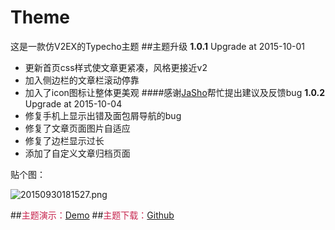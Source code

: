 # Theme
这是一款仿V2EX的Typecho主题
##主题升级
**1.0.1** Upgrade at 2015-10-01
* 更新首页css样式使文章更紧凑，风格更接近v2
* 加入侧边栏的文章栏滚动停靠
* 加入了icon图标让整体更美观
####感谢<a href="http://www.xiachedan.cc/" target="_blank">JaSho</a>帮忙提出建议及反馈bug
**1.0.2** Upgrade at 2015-10-04
* 修复手机上显示出错及面包屑导航的bug
* 修复了文章页面图片自适应
* 修复了边栏显示过长
* 添加了自定义文章归档页面

贴个图：

![20150930181527.png][1]


##<span style="color:#c7254e;">主题演示：</span>[Demo](https://ciyuanai.net/?theme=Theme)
##<span style="color:#c7254e;">主题下载：</span>[Github](https://github.com/melifes/Theme)


  [1]: https://dn-ciyuanai.qbox.me/2015/10/1180370408.png
